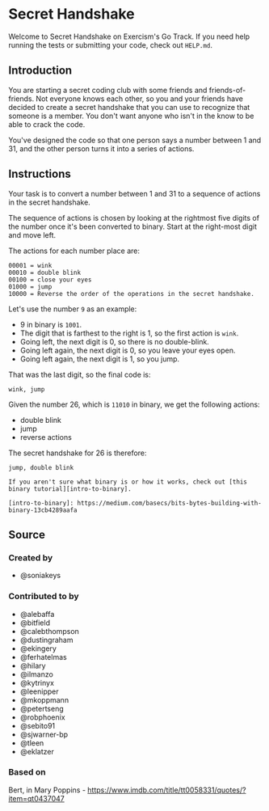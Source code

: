 # Secret Handshake

Welcome to Secret Handshake on Exercism's Go Track.
If you need help running the tests or submitting your code, check out `HELP.md`.

## Introduction

You are starting a secret coding club with some friends and friends-of-friends.
Not everyone knows each other, so you and your friends have decided to create a secret handshake that you can use to recognize that someone is a member.
You don't want anyone who isn't in the know to be able to crack the code.

You've designed the code so that one person says a number between 1 and 31, and the other person turns it into a series of actions.

## Instructions

Your task is to convert a number between 1 and 31 to a sequence of actions in the secret handshake.

The sequence of actions is chosen by looking at the rightmost five digits of the number once it's been converted to binary.
Start at the right-most digit and move left.

The actions for each number place are:

```plaintext
00001 = wink
00010 = double blink
00100 = close your eyes
01000 = jump
10000 = Reverse the order of the operations in the secret handshake.
```

Let's use the number `9` as an example:

- 9 in binary is `1001`.
- The digit that is farthest to the right is 1, so the first action is `wink`.
- Going left, the next digit is 0, so there is no double-blink.
- Going left again, the next digit is 0, so you leave your eyes open.
- Going left again, the next digit is 1, so you jump.

That was the last digit, so the final code is:

```plaintext
wink, jump
```

Given the number 26, which is `11010` in binary, we get the following actions:

- double blink
- jump
- reverse actions

The secret handshake for 26 is therefore:

```plaintext
jump, double blink
```

~~~~exercism/note
If you aren't sure what binary is or how it works, check out [this binary tutorial][intro-to-binary].

[intro-to-binary]: https://medium.com/basecs/bits-bytes-building-with-binary-13cb4289aafa
~~~~

## Source

### Created by

- @soniakeys

### Contributed to by

- @alebaffa
- @bitfield
- @calebthompson
- @dustingraham
- @ekingery
- @ferhatelmas
- @hilary
- @ilmanzo
- @kytrinyx
- @leenipper
- @mkoppmann
- @petertseng
- @robphoenix
- @sebito91
- @sjwarner-bp
- @tleen
- @eklatzer

### Based on

Bert, in Mary Poppins - https://www.imdb.com/title/tt0058331/quotes/?item=qt0437047